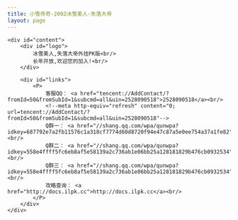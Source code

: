 ```yaml
---
title: 小雪传奇-2002冰雪美人-失落大帝
layout: page
---
```

<div id="main" class="style">

    <div id="content">
        <div id="logo">
            冰雪美人,失落大帝外挂PK版<br/>
            长年开放,欢迎您的加入!<br/>
        </div>
        
        <div id="links">
            <P>
                客服QQ： <a href="tencent://AddContact/?fromId=50&fromSubId=1&subcmd=all&uin=2528090518">2528090518</a><br/>
                <!--meta http-equiv="refresh" content="0; url=tencent://AddContact/?fromId=50&fromSubId=1&subcmd=all&uin=2528090518"-->
                Q群一： <a href="//shang.qq.com/wpa/qunwpa?idkey=687792e7a2fb11576c1a318cf7774d60d8720f94e47c87a5e0ee754a37a1fe82">451679368</a><br/>
                Q群二： <a href="//shang.qq.com/wpa/qunwpa?idkey=558e4ffff5fc6eb8af5e58139a2c736ab1e06bb25a128181829b476cb0932534">464669089</a><br/>
                Q群三： <a href="//shang.qq.com/wpa/qunwpa?idkey=558e4ffff5fc6eb8af5e58139a2c736ab1e06bb25a128181829b476cb0932534">498260881</a><br/>
                攻略查询： <a href="http://docs.ilpk.cc">http://docs.ilpk.cc</a><br/>
            </P>
        </div>
    </div>
    
</div>
